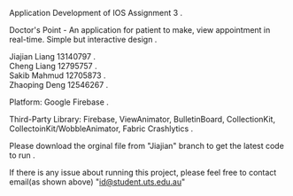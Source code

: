 Application Development of IOS Assignment 3 . 

Doctor's Point - An application for patient to make, view appointment in real-time. Simple but interactive design . 
  
  
  
Jiajian Liang 13140797 .   
Cheng Liang 12795757 .   
Sakib Mahmud 12705873 .  
Zhaoping Deng 12546267 . 
         
Platform: Google Firebase . 
  
Third-Party Library: Firebase, ViewAnimator, BulletinBoard, CollectionKit, CollectoinKit/WobbleAnimator, Fabric Crashlytics . 

Please download the orginal file from "Jiajian" branch to get the latest code to run . 

If there is any issue about running this project, please feel free to contact email(as shown above) "id@student.uts.edu.au"
